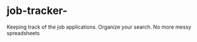 # job-tracker-
Keeping track of the job applications. Organize your search. No more messy spreadsheets

